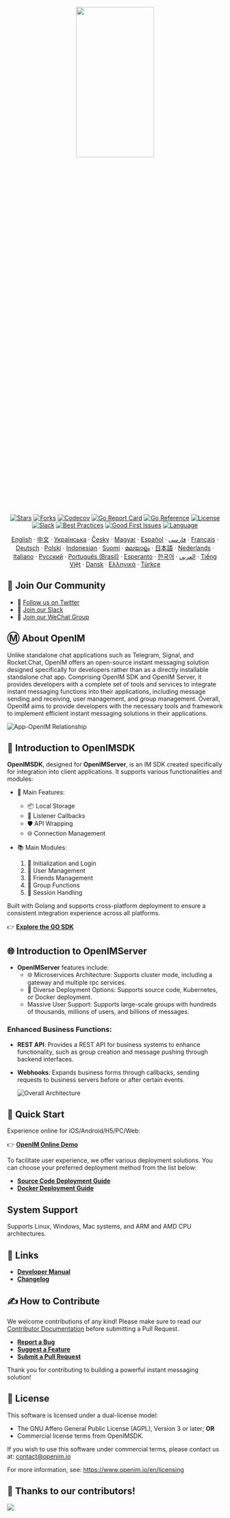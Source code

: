 <p align="center">
    <a href="https://openim.io">
        <img src="./assets/logo-gif/openim-logo.gif" width="60%" height="30%"/>
    </a>
</p>

<div align="center">

[![Stars](https://img.shields.io/github/stars/openimsdk/open-im-server?style=for-the-badge&logo=github&colorB=ff69b4)](https://github.com/openimsdk/open-im-server/stargazers)
[![Forks](https://img.shields.io/github/forks/openimsdk/open-im-server?style=for-the-badge&logo=github&colorB=blue)](https://github.com/openimsdk/open-im-server/network/members)
[![Codecov](https://img.shields.io/codecov/c/github/openimsdk/open-im-server?style=for-the-badge&logo=codecov&colorB=orange)](https://app.codecov.io/gh/openimsdk/open-im-server)
[![Go Report Card](https://goreportcard.com/badge/github.com/openimsdk/open-im-server?style=for-the-badge)](https://goreportcard.com/report/github.com/openimsdk/open-im-server)
[![Go Reference](https://img.shields.io/badge/Go%20Reference-blue.svg?style=for-the-badge&logo=go&logoColor=white)](https://pkg.go.dev/github.com/openimsdk/open-im-server/v3)
[![License](https://img.shields.io/badge/license-Apache--2.0-green?style=for-the-badge)](https://github.com/openimsdk/open-im-server/blob/main/LICENSE)
[![Slack](https://img.shields.io/badge/Slack-500%2B-blueviolet?style=for-the-badge&logo=slack&logoColor=white)](https://join.slack.com/t/openimsdk/shared_invite/zt-22720d66b-o_FvKxMTGXtcnnnHiMqe9Q)
[![Best Practices](https://img.shields.io/badge/Best%20Practices-purple?style=for-the-badge)](https://www.bestpractices.dev/projects/8045)
[![Good First Issues](https://img.shields.io/github/issues/openimsdk/open-im-server/good%20first%20issue?style=for-the-badge&logo=github)](https://github.com/openimsdk/open-im-server/issues?q=is%3Aissue+is%3Aopen+sort%3Aupdated-desc+label%3A%22good+first+issue%22)
[![Language](https://img.shields.io/badge/Language-Go-blue.svg?style=for-the-badge&logo=go&logoColor=white)](https://golang.org/)

     
<p align="center">
  <a href="./README.md">English</a> · 
  <a href="./README_zh_CN.md">中文</a> · 
  <a href="./docs/readme/README_uk.md">Українська</a> · 
  <a href="./docs/readme/README_cs.md">Česky</a> · 
  <a href="./docs/readme/README_hu.md">Magyar</a> · 
  <a href="./docs/readme/README_es.md">Español</a> · 
  <a href="./docs/readme/README_fa.md">فارسی</a> · 
  <a href="./docs/readme/README_fr.md">Français</a> · 
  <a href="./docs/readme/README_de.md">Deutsch</a> · 
  <a href="./docs/readme/README_pl.md">Polski</a> · 
  <a href="./docs/readme/README_id.md">Indonesian</a> · 
  <a href="./docs/readme/README_fi.md">Suomi</a> · 
  <a href="./docs/readme/README_ml.md">മലയാളം</a> · 
  <a href="./docs/readme/README_ja.md">日本語</a> · 
  <a href="./docs/readme/README_nl.md">Nederlands</a> · 
  <a href="./docs/readme/README_it.md">Italiano</a> · 
  <a href="./docs/readme/README_ru.md">Русский</a> · 
  <a href="./docs/readme/README_pt_BR.md">Português (Brasil)</a> · 
  <a href="./docs/readme/README_eo.md">Esperanto</a> · 
  <a href="./docs/readme/README_ko.md">한국어</a> · 
  <a href="./docs/readme/README_ar.md">العربي</a> · 
  <a href="./docs/readme/README_vi.md">Tiếng Việt</a> · 
  <a href="./docs/readme/README_da.md">Dansk</a> · 
  <a href="./docs/readme/README_el.md">Ελληνικά</a> · 
  <a href="./docs/readme/README_tr.md">Türkçe</a>
</p>


</div>

</p>

## :busts_in_silhouette: Join Our Community

+ 💬 [Follow us on Twitter](https://twitter.com/founder_im63606)
+ 🚀 [Join our Slack](https://join.slack.com/t/openimsdk/shared_invite/zt-2ijy1ys1f-O0aEDCr7ExRZ7mwsHAVg9A)
+ :eyes: [Join our WeChat Group](https://openim-1253691595.cos.ap-nanjing.myqcloud.com/WechatIMG20.jpeg)

## Ⓜ️ About OpenIM

Unlike standalone chat applications such as Telegram, Signal, and Rocket.Chat, OpenIM offers an open-source instant messaging solution designed specifically for developers rather than as a directly installable standalone chat app. Comprising OpenIM SDK and OpenIM Server, it provides developers with a complete set of tools and services to integrate instant messaging functions into their applications, including message sending and receiving, user management, and group management. Overall, OpenIM aims to provide developers with the necessary tools and framework to implement efficient instant messaging solutions in their applications.

![App-OpenIM Relationship](./docs/images/oepnim-design.png)

## 🚀 Introduction to OpenIMSDK

**OpenIMSDK**, designed for **OpenIMServer**, is an IM SDK created specifically for integration into client applications. It supports various functionalities and modules:

+ 🌟 Main Features:
  - 📦 Local Storage
  - 🔔 Listener Callbacks
  - 🛡️ API Wrapping
  - 🌐 Connection Management

+ 📚 Main Modules:
  1. 🚀 Initialization and Login
  2. 👤 User Management
  3. 👫 Friends Management
  4. 🤖 Group Functions
  5. 💬 Session Handling

Built with Golang and supports cross-platform deployment to ensure a consistent integration experience across all platforms.

👉 **[Explore the GO SDK](https://github.com/openimsdk/openim-sdk-core)**

## 🌐 Introduction to OpenIMServer 

+ **OpenIMServer** features include:
  - 🌐 Microservices Architecture: Supports cluster mode, including a gateway and multiple rpc services.
  - 🚀 Diverse Deployment Options: Supports source code, Kubernetes, or Docker deployment.
  - Massive User Support: Supports large-scale groups with hundreds of thousands, millions of users, and billions of messages.

### Enhanced Business Functions:

+ **REST API**: Provides a REST API for business systems to enhance functionality, such as group creation and message pushing through backend interfaces.

+ **Webhooks**: Expands business forms through callbacks, sending requests to business servers before or after certain events.

  ![Overall Architecture](./docs/images/architecture-layers.png)

## :rocket: Quick Start

Experience online for iOS/Android/H5/PC/Web:

👉 **[OpenIM Online Demo](https://www.openim.io/en/commercial)**

To facilitate user experience, we offer various deployment solutions. You can choose your preferred deployment method from the list below:

+ **[Source Code Deployment Guide](https://docs.openim.io/guides/gettingStarted/imSourceCodeDeployment)**
+ **[Docker Deployment Guide](https://docs.openim.io/guides/gettingStarted/dockerCompose)**

## System Support

Supports Linux, Windows, Mac systems, and ARM and AMD CPU architectures.

## :link: Links

  + **[Developer Manual](https://docs.openim.io/)**
  + **[Changelog](https://github.com/openimsdk/open-im-server/blob/main/CHANGELOG.md)**

## :writing_hand: How to Contribute

We welcome contributions of any kind! Please make sure to read our [Contributor Documentation](https://github.com/openimsdk/open-im-server/blob/main/CONTRIBUTING.md) before submitting a Pull Request.

  + **[Report a Bug](https://github.com/openimsdk/open-im-server/issues/new?assignees=&labels=bug&template=bug_report.md&title=)**
  + **[Suggest a Feature](https://github.com/openimsdk/open-im-server/issues/new?assignees=&labels=enhancement&template=feature_request.md&title=)**
  + **[Submit a Pull Request](https://github.com/openimsdk/open-im-server/pulls)**

Thank you for contributing to building a powerful instant messaging solution!

## :closed_book: License

This software is licensed under a dual-license model:

- The GNU Affero General Public License (AGPL), Version 3 or later; **OR**
- Commercial license terms from OpenIMSDK.

If you wish to use this software under commercial terms, please contact us at: contact@openim.io

For more information, see: https://www.openim.io/en/licensing




## 🔮 Thanks to our contributors!

<a href="https://github.com/openimsdk/open-im-server/graphs/contributors">
  <img src="https://contrib.rocks/image?repo=openimsdk/open-im-server" />
</a>
